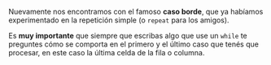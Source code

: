 Nuevamente nos encontramos con el famoso **caso borde**, que ya habíamos experimentado en la repetición simple (o `repeat` para los amigos).

Es **muy importante** que siempre que escribas algo que use un `while` te preguntes cómo se comporta en el primero y el último caso que tenés que procesar, en este caso la última celda de la fila o columna.